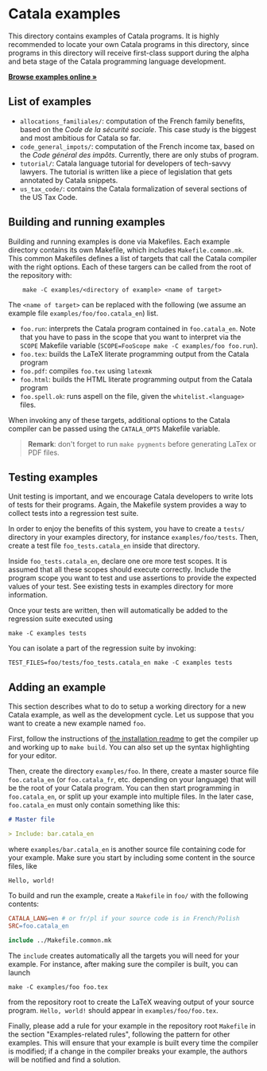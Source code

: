 # Catala examples

This directory contains examples of Catala programs. It is highly recommended
to locate your own Catala programs in this directory, since programs in this
directory will receive first-class support during the alpha and beta stage
of the Catala programming language development.

<strong>[Browse examples online »](https://catala-lang.org/en/examples)</strong>

## List of examples

- `allocations_familiales/`: computation of the French family benefits, based
  on the _Code de la sécurité sociale_. This case study is the biggest and
  most ambitious for Catala so far.
- `code_general_impots/`: computation of the French income tax, based on the
  _Code général des impôts_. Currently, there are only stubs of program.
- `tutorial/`: Catala language tutorial for developers of tech-savvy lawyers.
  The tutorial is written like a piece of legislation that gets annotated by
  Catala snippets.
- `us_tax_code/`: contains the Catala formalization of several sections of the
  US Tax Code.

## Building and running examples

Building and running examples is done via Makefiles. Each example directory
contains its own Makefile, which includes `Makefile.common.mk`. This common
Makefiles defines a list of targets that call the Catala compiler with the
right options. Each of these targers can be called from the root of the
repository with:

        make -C examples/<directory of example> <name of target>

The `<name of target>` can be replaced with the following (we assume an example
file `examples/foo/foo.catala_en`) list.

- `foo.run`: interprets the Catala program contained in `foo.catala_en`. Note
  that you have to pass in the scope that you want to interpret via the `SCOPE`
  Makefile variable (`SCOPE=FooScope make -C examples/foo foo.run`).
- `foo.tex`: builds the LaTeX literate programming output from the Catala program
- `foo.pdf`: compiles `foo.tex` using `latexmk`
- `foo.html`: builds the HTML literate programming output from the Catala program
- `foo.spell.ok`: runs aspell on the file, given the `whitelist.<language>` files.

When invoking any of these targets, additional options to the Catala compiler
can be passed using the `CATALA_OPTS` Makefile variable.

> **Remark**: don't forget to run `make pygments` before generating LaTex or PDF files.

## Testing examples

Unit testing is important, and we encourage Catala developers to write lots
of tests for their programs. Again, the Makefile system provides a way to
collect tests into a regression test suite.

In order to enjoy the benefits of this system, you have to create a `tests/`
directory in your examples directory, for instance `examples/foo/tests`. Then,
create a test file `foo_tests.catala_en` inside that directory.

Inside `foo_tests.catala_en`, declare one ore more test scopes. It is assumed
that all these scopes should execute correctly. Include the program scope you
want to test and use assertions to provide the expected values of your test.
See existing tests in examples directory for more information.

Once your tests are written, then will automatically be added to the regression
suite executed using

    make -C examples tests

You can isolate a part of the regression suite by invoking:

    TEST_FILES=foo/tests/foo_tests.catala_en make -C examples tests

## Adding an example

This section describes what to do to setup a working directory for a new Catala
example, as well as the development cycle. Let us suppose that you want to
create a new example named `foo`.

First, follow the instructions of [the installation readme](../INSTALL.md) to
get the compiler up and working up to `make build`. You can also set up the
syntax highlighting for your editor.

Then, create the directory `examples/foo`. In there, create a master source
file `foo.catala_en` (or `foo.catala_fr`, etc. depending on your language)
that will be the root of your Catala program. You can then start programming
in `foo.catala_en`, or split up your example into multiple files. In the later case,
`foo.catala_en` must only contain
something like this:

```markdown
# Master file

> Include: bar.catala_en
```

where `examples/bar.catala_en` is another source file containing code for your
example. Make sure you start by including some content in the source files,
like

```
Hello, world!
```

To build and run the example, create a `Makefile` in `foo/`
with the following contents:

```Makefile
CATALA_LANG=en # or fr/pl if your source code is in French/Polish
SRC=foo.catala_en

include ../Makefile.common.mk
```

The `include` creates automatically all the targets you will need for your example. For instance, after making sure the compiler is built, you can launch

```
make -C examples/foo foo.tex
```

from the repository root to create the LaTeX weaving output of your source
program. `Hello, world!` should appear in `examples/foo/foo.tex`.

Finally, please add a rule for your example in the repository root
`Makefile` in the section "Examples-related rules", following the pattern
for other examples. This will ensure that your example is built every
time the compiler is modified; if a change in the compiler breaks your example,
the authors will be notified and find a solution.
